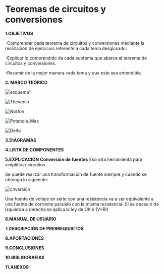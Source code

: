 # Teoremas de circuitos y conversiones 
**1.OBJETIVOS**

-Comprender cada teorema de circuitos y conversiones  mediante la realización de ejercicios referente  a cada tema desglosado.

-Explicar lo comprendido de cada  subtema que abarca el teorema de circuitos y conversiones.

-Resumir de la mejor manera cada tema y que este sea entendible.


**2. MARCO TEÓRICO**

![esquema1](https://github.com/Katherine01-Arevalo/Trabajo_de_Investigacion/blob/main/img/esquema1.png)

![Thevenin](https://github.com/Katherine01-Arevalo/Trabajo_de_Investigacion/blob/main/img/Thevenin.jpg)

![Norton](https://github.com/Katherine01-Arevalo/Trabajo_de_Investigacion/blob/main/img/Norton.jpg)

![Potencia_Max](https://github.com/Katherine01-Arevalo/Trabajo_de_Investigacion/blob/main/img/Potencia_Max.jpg)

![Delta](https://github.com/Katherine01-Arevalo/Trabajo_de_Investigacion/blob/main/img/Delta.jpg)

**3.DIAGRAMAS**

**4.LISTA DE COMPONENTES**


**5.EXPLICACIÓN**
**Conversión de fuentes** 
Eso otra  herramienta  para simplificar circuitos 

 Se puede realizar una transformación de fuente siempre y cuando se obtenga lo siguiente:
 
 ![cnversion](https://github.com/Katherine01-Arevalo/Trabajo_de_Investigacion/blob/main/img/conversion%20de%20fuentes.png)
 
 Una fuente de voltaje en serie con una resistencia va a ser equivalente  a una fuente de corriente paralelo con la misma resistencia.
 Si  se desea ir de izquierda a derecha se aplica la ley de Ohm (V=RI)


**6.MANUAL DE USUARIO**

**7.DESCRIPCIÓN DE PRERREQUISITOS**

**8.APORTACIONES**

**9.CONCLUSIONES**

**10.BIBLIOGRAFÍAS**


**11.ANEXOS**
